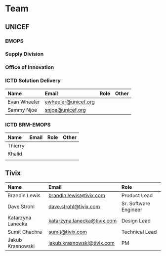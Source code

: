 # Team

## UNICEF

### EMOPS

### Supply Division

### Office of Innovation

### ICTD Solution Delivery

| Name | Email | Role | Other |
| :--- | :--- | :--- | :--- |
| Evan Wheeler | ewheeler@unicef.org |  |  |
| Sammy Njoe | snjoe@unicef.org |  |  |

### ICTD BRM-EMOPS

| Name | Email | Role | Other |
| :--- | :--- | :--- | :--- |
| Thierry |  |  |  |
| Khalid |  |  |  |
|  |  |  |  |

## Tivix

| Name | Email | Role |
| :--- | :--- | :--- |
| Brandin Lewis | brandin.lewis@tivix.com | Product Lead |
| Dave Strohl | dave.strohl@tivix.com | Sr. Software Engineer |
| Katarzyna Lanecka | katarzyna.lanecka@tivix.com | Design Lead |
| Sumit Chachra | sumit@tivix.com | Technical Lead |
| Jakub Krasnowski | jakub.krasnowski@tivix.com | PM |



